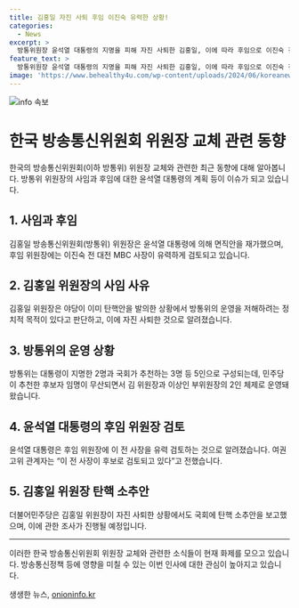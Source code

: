 ```yaml
---
title: 김홍일 자진 사퇴 후임 이진숙 유력한 상황!
categories:
  - News
excerpt: >
  방통위원장 윤석열 대통령의 지명을 피해 자진 사퇴한 김홍일, 이에 따라 후임으로 이진숙 전 대전 MBC 사장이 유력한데, 김의 탄핵 회피를 꼼수 사퇴로 비판하는 민주당의 의도, 그리고 여당의 탄핵 소추안을 추진하는 계획, 한편으로는 율전사 재편의 가능성에 관심이 쏠린다.
feature_text: >
  방통위원장 윤석열 대통령의 지명을 피해 자진 사퇴한 김홍일, 이에 따라 후임으로 이진숙 전 대전 MBC 사장이 유력한데, 김의 탄핵 회피를 꼼수 사퇴로 비판하는 민주당의 의도, 그리고 여당의 탄핵 소추안을 추진하는 계획, 한편으로는 율전사 재편의 가능성에 관심이 쏠린다.
image: 'https://www.behealthy4u.com/wp-content/uploads/2024/06/koreanews.jpg'
---
```


<p><img src="https://www.behealthy4u.com/wp-content/uploads/2024/06/koreanews.jpg" alt="info 속보" /></p>

<h1>한국 방송통신위원회 위원장 교체 관련 동향</h1>

<p data-ke-size="size16">한국의 방송통신위원회(이하 방통위) 위원장 교체와 관련한 최근 동향에 대해 알아봅니다. 방통위 위원장의 사임과 후임에 대한 윤석열 대통령의 계획 등이 이슈가 되고 있습니다.</p>

<h2 data-ke-size="size26">1. 사임과 후임</h2>

<p data-ke-size="size16">김홍일 방송통신위원회(방통위) 위원장은 윤석열 대통령에 의해 면직안을 재가했으며, 후임 위원장에는 이진숙 전 대전 MBC 사장이 유력하게 검토되고 있습니다.</p>

<h2 data-ke-size="size26">2. 김홍일 위원장의 사임 사유</h2>

<p data-ke-size="size16">김홍일 위원장은 야당이 이미 탄핵안을 발의한 상황에서 방통위의 운영을 저해하려는 정치적 목적이 있다고 판단하고, 이에 자진 사퇴한 것으로 알려졌습니다.</p>

<h2 data-ke-size="size26">3. 방통위의 운영 상황</h2>

<p data-ke-size="size16">방통위는 대통령이 지명한 2명과 국회가 추천하는 3명 등 5인으로 구성되는데, 민주당이 추천한 후보자 임명이 무산되면서 김 위원장과 이상인 부위원장의 2인 체제로 운영돼왔습니다.</p>

<h2 data-ke-size="size26">4. 윤석열 대통령의 후임 위원장 검토</h2>

<p data-ke-size="size16">윤석열 대통령은 후임 위원장에 이 전 사장을 유력 검토하는 것으로 알려졌습니다. 여권 고위 관계자는 “이 전 사장이 후보로 검토되고 있다”고 전했습니다.</p>

<h2 data-ke-size="size26">5. 김홍일 위원장 탄핵 소추안</h2>

<p data-ke-size="size16">더불어민주당은 김홍일 위원장이 자진 사퇴한 상황에서도 국회에 탄핵 소추안을 보고했으며, 이에 관한 조사가 진행될 예정입니다.</p>

<hr>

<p data-ke-size="size16">이러한 한국 방송통신위원회 위원장 교체와 관련한 소식들이 현재 화제를 모으고 있습니다. 방송통신정책 등에 영향을 미칠 수 있는 이번 인사에 대한 관심이 높아지고 있습니다.</p>
생생한 뉴스, <a href="https://onioninfo.kr" rel="dofollow">onioninfo.kr</a>


